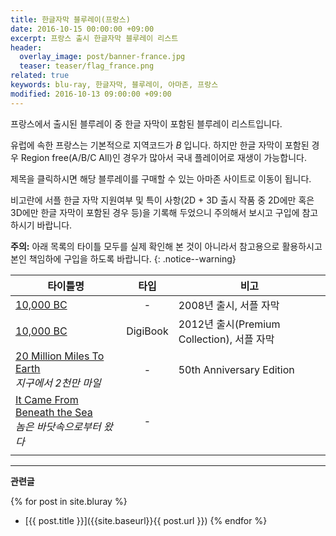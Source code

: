 ```yaml
---
title: 한글자막 블루레이(프랑스)
date: 2016-10-15 00:00:00 +09:00
excerpt: 프랑스 출시 한글자막 블루레이 리스트
header:
  overlay_image: post/banner-france.jpg
  teaser: teaser/flag_france.png
related: true
keywords: blu-ray, 한글자막, 블루레이, 아마존, 프랑스
modified: 2016-10-13 09:00:00 +09:00
---
```


프랑스에서 출시된 블루레이 중 한글 자막이 포함된 블루레이 리스트입니다.

유럽에 속한 프랑스는 기본적으로 지역코드가 *B* 입니다. 하지만 한글 자막이 포함된 경우 Region free(A/B/C All)인 경우가 많아서 국내 플레이어로 재생이 가능합니다.

제목을 클릭하시면 해당 블루레이를 구매할 수 있는 아마존 사이트로 이동이 됩니다.

비고란에 서플 한글 자막 지원여부 및 특이 사항(2D + 3D 출시 작품 중 2D에만 혹은 3D에만 한글 자막이 포함된 경우 등)을 기록해 두었으니 주의해서 보시고 구입에 참고하시기 바랍니다.

**주의:** 아래 목록의 타이틀 모두를 실제 확인해 본 것이 아니라서 참고용으로 활용하시고 본인 책임하에 구입을 하도록 바랍니다.
{: .notice--warning}

|타이틀명               |타입   |비고                           |
|----------------     |:---:|-------------------------------|
|[10,000 BC](http://amzn.to/2dPW6qL)|-|2008년 출시, 서플 자막|
|[10,000 BC](http://amzn.to/2dTc8Uo)|DigiBook|2012년 출시(Premium Collection), 서플 자막|
|[20 Million Miles To Earth](http://amzn.to/2eiEqmU)<br/><cite>지구에서 2천만 마일</cite>|-|50th Anniversary Edition|
|[It Came From Beneath the Sea](http://amzn.to/2eiFy9N)<br/><cite>놈은 바닷속으로부터 왔다</cite>|-||
||||

---

**관련글**

{% for post in site.bluray %}
  * [{{ post.title }}]({{site.baseurl}}{{ post.url }})
{% endfor %}

